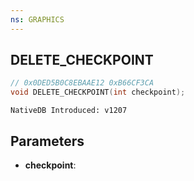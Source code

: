 ```yaml
---
ns: GRAPHICS
---
```

## DELETE_CHECKPOINT

```c
// 0x0DED5B0C8EBAAE12 0xB66CF3CA
void DELETE_CHECKPOINT(int checkpoint);
```

```
NativeDB Introduced: v1207
```

## Parameters
* **checkpoint**:
